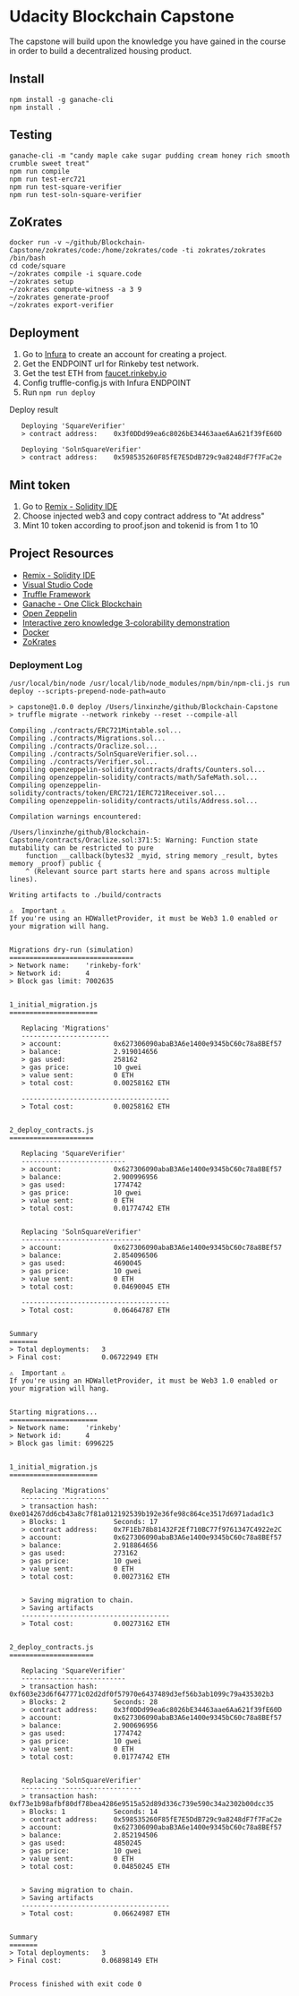 # Udacity Blockchain Capstone

The capstone will build upon the knowledge you have gained in the course in order to build a decentralized housing product. 

## Install
```
npm install -g ganache-cli
npm install .
```

## Testing
```
ganache-cli -m "candy maple cake sugar pudding cream honey rich smooth crumble sweet treat"
npm run compile
npm run test-erc721
npm run test-square-verifier
npm run test-soln-square-verifier
```

## ZoKrates
```
docker run -v ~/github/Blockchain-Capstone/zokrates/code:/home/zokrates/code -ti zokrates/zokrates /bin/bash
cd code/square
~/zokrates compile -i square.code
~/zokrates setup
~/zokrates compute-witness -a 3 9
~/zokrates generate-proof
~/zokrates export-verifier
```

## Deployment
1. Go to [Infura](https://infura.io/) to create an account for creating a project.
2. Get the ENDPOINT url for Rinkeby test network.
3. Get the test ETH from [faucet.rinkeby.io](https://faucet.rinkeby.io.)
4. Config truffle-config.js with Infura ENDPOINT
5. Run `npm run deploy`

Deploy result
```
   Deploying 'SquareVerifier'
   > contract address:    0x3f0DDd99ea6c8026bE34463aae6Aa621f39fE60D

   Deploying 'SolnSquareVerifier'
   > contract address:    0x598535260F85fE7E5DdB729c9a8248dF7f7FaC2e

```

## Mint token
1. Go to [Remix - Solidity IDE](https://remix.ethereum.org/)
2. Choose injected web3 and copy contract address to "At address"
3. Mint 10 token according to proof.json and tokenid is from 1 to 10

## Project Resources

* [Remix - Solidity IDE](https://remix.ethereum.org/)
* [Visual Studio Code](https://code.visualstudio.com/)
* [Truffle Framework](https://truffleframework.com/)
* [Ganache - One Click Blockchain](https://truffleframework.com/ganache)
* [Open Zeppelin ](https://openzeppelin.org/)
* [Interactive zero knowledge 3-colorability demonstration](http://web.mit.edu/~ezyang/Public/graph/svg.html)
* [Docker](https://docs.docker.com/install/)
* [ZoKrates](https://github.com/Zokrates/ZoKrates)

### Deployment Log
```
/usr/local/bin/node /usr/local/lib/node_modules/npm/bin/npm-cli.js run deploy --scripts-prepend-node-path=auto

> capstone@1.0.0 deploy /Users/linxinzhe/github/Blockchain-Capstone
> truffle migrate --network rinkeby --reset --compile-all

Compiling ./contracts/ERC721Mintable.sol...
Compiling ./contracts/Migrations.sol...
Compiling ./contracts/Oraclize.sol...
Compiling ./contracts/SolnSquareVerifier.sol...
Compiling ./contracts/Verifier.sol...
Compiling openzeppelin-solidity/contracts/drafts/Counters.sol...
Compiling openzeppelin-solidity/contracts/math/SafeMath.sol...
Compiling openzeppelin-solidity/contracts/token/ERC721/IERC721Receiver.sol...
Compiling openzeppelin-solidity/contracts/utils/Address.sol...

Compilation warnings encountered:

/Users/linxinzhe/github/Blockchain-Capstone/contracts/Oraclize.sol:371:5: Warning: Function state mutability can be restricted to pure
    function __callback(bytes32 _myid, string memory _result, bytes memory _proof) public {
    ^ (Relevant source part starts here and spans across multiple lines).

Writing artifacts to ./build/contracts

⚠️  Important ⚠️
If you're using an HDWalletProvider, it must be Web3 1.0 enabled or your migration will hang.


Migrations dry-run (simulation)
===============================
> Network name:    'rinkeby-fork'
> Network id:      4
> Block gas limit: 7002635


1_initial_migration.js
======================

   Replacing 'Migrations'
   ----------------------
   > account:             0x627306090abaB3A6e1400e9345bC60c78a8BEf57
   > balance:             2.919014656
   > gas used:            258162
   > gas price:           10 gwei
   > value sent:          0 ETH
   > total cost:          0.00258162 ETH

   -------------------------------------
   > Total cost:          0.00258162 ETH


2_deploy_contracts.js
=====================

   Replacing 'SquareVerifier'
   --------------------------
   > account:             0x627306090abaB3A6e1400e9345bC60c78a8BEf57
   > balance:             2.900996956
   > gas used:            1774742
   > gas price:           10 gwei
   > value sent:          0 ETH
   > total cost:          0.01774742 ETH


   Replacing 'SolnSquareVerifier'
   ------------------------------
   > account:             0x627306090abaB3A6e1400e9345bC60c78a8BEf57
   > balance:             2.854096506
   > gas used:            4690045
   > gas price:           10 gwei
   > value sent:          0 ETH
   > total cost:          0.04690045 ETH

   -------------------------------------
   > Total cost:          0.06464787 ETH


Summary
=======
> Total deployments:   3
> Final cost:          0.06722949 ETH

⚠️  Important ⚠️
If you're using an HDWalletProvider, it must be Web3 1.0 enabled or your migration will hang.


Starting migrations...
======================
> Network name:    'rinkeby'
> Network id:      4
> Block gas limit: 6996225


1_initial_migration.js
======================

   Replacing 'Migrations'
   ----------------------
   > transaction hash:    0xe014267dd6cb43a8c7f81a012192539b192e36fe98c864ce3517d6971adad1c3
   > Blocks: 1            Seconds: 17
   > contract address:    0x7F1Eb78b81432F2Ef710BC77f9761347C4922e2C
   > account:             0x627306090abaB3A6e1400e9345bC60c78a8BEf57
   > balance:             2.918864656
   > gas used:            273162
   > gas price:           10 gwei
   > value sent:          0 ETH
   > total cost:          0.00273162 ETH


   > Saving migration to chain.
   > Saving artifacts
   -------------------------------------
   > Total cost:          0.00273162 ETH


2_deploy_contracts.js
=====================

   Replacing 'SquareVerifier'
   --------------------------
   > transaction hash:    0xf603e23d6f647771c02d2df0f57970e6437489d3ef56b3ab1099c79a435302b3
   > Blocks: 2            Seconds: 28
   > contract address:    0x3f0DDd99ea6c8026bE34463aae6Aa621f39fE60D
   > account:             0x627306090abaB3A6e1400e9345bC60c78a8BEf57
   > balance:             2.900696956
   > gas used:            1774742
   > gas price:           10 gwei
   > value sent:          0 ETH
   > total cost:          0.01774742 ETH


   Replacing 'SolnSquareVerifier'
   ------------------------------
   > transaction hash:    0xf73e1b98afbf80df78bea4286e9515a52d89d336c739e590c34a2302b00dcc35
   > Blocks: 1            Seconds: 14
   > contract address:    0x598535260F85fE7E5DdB729c9a8248dF7f7FaC2e
   > account:             0x627306090abaB3A6e1400e9345bC60c78a8BEf57
   > balance:             2.852194506
   > gas used:            4850245
   > gas price:           10 gwei
   > value sent:          0 ETH
   > total cost:          0.04850245 ETH


   > Saving migration to chain.
   > Saving artifacts
   -------------------------------------
   > Total cost:          0.06624987 ETH


Summary
=======
> Total deployments:   3
> Final cost:          0.06898149 ETH


Process finished with exit code 0
```
